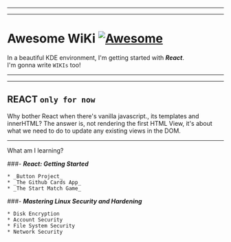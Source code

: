 
---
---

# Awesome WiKi [![Awesome](https://awesome.re/badge-flat.svg)](https://awesome.re)

In a beautiful KDE environment, I'm getting started with **_React_**.  
I'm gonna write ```WIKIs``` too!

---
---

## REACT ```only for now```
Why bother React when there's vanilla javascript., its templates and innerHTML?
The answer is,
  not rendering the first HTML View,
it's about what we need to do to update any existing views in the DOM.

---
What am I learning?

###- **_React: Getting Started_**  

    * _Button Project_
    * _The Github Cards App_
    * _The Start Match Game_

###- **_Mastering Linux Security and Hardening_**

    * Disk Encryption
    * Account Security
    * File System Security
    * Network Security
